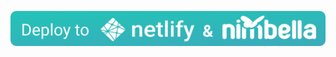 <a href="https://app.netlify.com/start/deploy?repository=https://github.com/nimbella/netlify-plugin-nimbella.netlify.app&stack=nimbella" target="_blank">![Deploy to Netlify & Nimbella](.github/deploy_to_netlify_nimbella.svg)</a>
